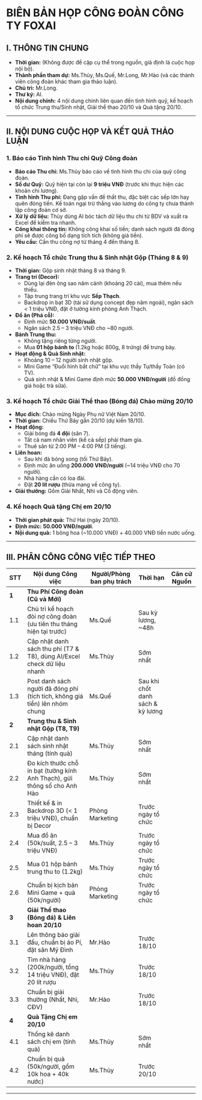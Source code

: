 # BIÊN BẢN HỌP CÔNG ĐOÀN CÔNG TY FOXAI

## I. THÔNG TIN CHUNG
- **Thời gian:** (Không được đề cập cụ thể trong nguồn, giả định là cuộc họp nội bộ).  
- **Thành phần tham dự:** Ms.Thủy, Ms.Quế, Mr.Long, Mr.Hào (và các thành viên công đoàn khác tham gia thảo luận).  
- **Chủ trì:** Mr.Long.  
- **Thư ký:** AI.  
- **Nội dung chính:** 4 nội dung chính liên quan đến tình hình quỹ, kế hoạch tổ chức Trung thu/Sinh nhật, Giải thể thao 20/10 và Quà tặng 20/10.  

---

## II. NỘI DUNG CUỘC HỌP VÀ KẾT QUẢ THẢO LUẬN

### 1. Báo cáo Tình hình Thu chi Quỹ Công đoàn
- **Báo cáo Thu chi:** Ms.Thủy báo cáo về tình hình thu chi của quỹ công đoàn.  
- **Số dư Quỹ:** Quỹ hiện tại còn lại **9 triệu VNĐ** (trước khi thực hiện các khoản chi lương).  
- **Tình hình Thu phí:** Đang gặp vấn đề thất thu, đặc biệt các sếp lớn hay quên đóng tiền. Kế toán ngại trừ thẳng vào lương do công ty chưa thành lập công đoàn cơ sở.  
- **Xử lý dữ liệu:** Thủy dùng AI bóc tách dữ liệu thu chi từ BDV và xuất ra Excel để kiểm tra nhanh.  
- **Công khai thông tin:** Không công khai số tiền; danh sách người đã đóng phí sẽ được công bố dạng tích tích (không giá tiền).  
- **Yêu cầu:** Cần thu công nợ từ tháng 4 đến tháng 8.  

### 2. Kế hoạch Tổ chức Trung thu & Sinh nhật Gộp (Tháng 8 & 9)
- **Thời gian:** Gộp sinh nhật tháng 8 và tháng 9.  
- **Trang trí (Decor):**  
  - Dùng lại đèn ông sao năm cánh (khoảng 20 cái), mua thêm nếu thiếu.  
  - Tập trung trang trí khu vực **Sếp Thạch**.  
  - Backdrop in bạt 3D (tái sử dụng concept đẹp năm ngoái), ngân sách < 1 triệu VNĐ, đặt ở tường kính phòng Anh Thạch.  
- **Đồ ăn (Phá cỗ):**  
  - Định mức **50.000 VNĐ/suất**.  
  - Ngân sách 2.5 – 3 triệu VNĐ cho ~80 người.  
- **Bánh Trung thu:**  
  - Không tặng riêng từng người.  
  - Mua **01 hộp bánh to** (1.2kg hoặc 800g, 8 trứng) để trưng bày.  
- **Hoạt động & Quà Sinh nhật:**  
  - Khoảng 10 – 12 người sinh nhật gộp.  
  - Mini Game “Đuổi hình bắt chữ” tại khu vực thầy Tụ/thầy Toàn (có TV).  
  - Quà sinh nhật & Mini Game định mức **50.000 VNĐ/người** (đồ đồng giá hoặc trà sữa).  

### 3. Kế hoạch Tổ chức Giải Thể thao (Bóng đá) Chào mừng 20/10
- **Mục đích:** Chào mừng Ngày Phụ nữ Việt Nam 20/10.  
- **Thời gian:** Chiều Thứ Bảy gần 20/10 (dự kiến 18/10).  
- **Hoạt động:**  
  - Giải bóng đá **4 đội** (sân 7).  
  - Tất cả nam nhân viên (kể cả sếp) phải tham gia.  
  - Thuê sân từ 2:00 PM – 4:00 PM (3 tiếng).  
- **Liên hoan:**  
  - Sau khi đá bóng xong (tối Thứ Bảy).  
  - Định mức ăn uống **200.000 VNĐ/người** (~14 triệu VNĐ cho 70 người).  
  - Nhà hàng cần có loa đài.  
  - Đặt **20 lít rượu** (thừa mang về công ty).  
- **Giải thưởng:** Gồm Giải Nhất, Nhì và Cổ động viên.  

### 4. Kế hoạch Quà tặng Chị em 20/10
- **Thời gian phát quà:** Thứ Hai (ngày 20/10).  
- **Định mức:** **50.000 VNĐ/người**.  
- **Nội dung quà:** 1 bông hoa (~10.000 VNĐ) + 40.000 VNĐ tiền nước uống.  

---

## III. PHÂN CÔNG CÔNG VIỆC TIẾP THEO

| STT | Nội dung Công việc | Người/Phòng ban phụ trách | Thời hạn | Căn cứ Nguồn |
|-----|---------------------|---------------------------|----------|--------------|
| **1** | **Thu Phí Công đoàn (Cũ và Mới)** | | | |
| 1.1 | Chủ trì kế hoạch đòi nợ công đoàn (ưu tiên thu tháng hiện tại trước) | Ms.Quế | Sau kỳ lương, ~48h | |
| 1.2 | Cập nhật danh sách thu phí (T7 & T8), dùng AI/Excel check dữ liệu nhanh | Ms.Thủy | Sớm nhất | |
| 1.3 | Post danh sách người đã đóng phí (tích tích, không giá tiền) lên nhóm chung | Ms.Quế | Sau khi chốt danh sách & kỳ lương | |
| **2** | **Trung thu & Sinh nhật Gộp (T8, T9)** | | | |
| 2.1 | Cập nhật danh sách sinh nhật tháng (tính quà) | Ms.Thủy | Sớm nhất | |
| 2.2 | Đo kích thước chỗ in bạt (tường kính Anh Thạch), gửi thông số cho Anh Hào | Ms.Thủy | Sớm nhất | |
| 2.3 | Thiết kế & in Backdrop 3D (< 1 triệu VNĐ), chuẩn bị Decor | Phòng Marketing | Trước ngày tổ chức | |
| 2.4 | Mua đồ ăn (50k/suất, 2.5 – 3 triệu VNĐ) | Ms.Thủy | Trước ngày tổ chức | |
| 2.5 | Mua 01 hộp bánh trung thu to (1.2kg) | Ms.Thủy | Trước ngày tổ chức | |
| 2.6 | Chuẩn bị kịch bản Mini Game + quà (50k/người) | Phòng Marketing | Trước ngày tổ chức | |
| **3** | **Giải Thể thao (Bóng đá) & Liên hoan 20/10** | | | |
| 3.1 | Lên thông báo giải đấu, chuẩn bị áo Pí, đặt sân Mỹ Đình | Mr.Hào | Trước 18/10 | |
| 3.2 | Tìm nhà hàng (200k/người, tổng 14 triệu VNĐ), đặt 20 lít rượu | Ms.Thủy | Trước 18/10 | |
| 3.3 | Chuẩn bị giải thưởng (Nhất, Nhì, CĐV) | Mr.Hào | Trước 18/10 | |
| **4** | **Quà Tặng Chị em 20/10** | | | |
| 4.1 | Thống kê danh sách chị em (tính quà) | Ms.Thủy | Sớm nhất | |
| 4.2 | Chuẩn bị quà (50k/người, gồm 10k hoa + 40k nước) | Ms.Thủy | Trước 20/10 | |

---

